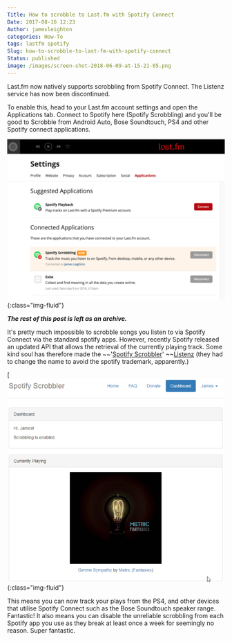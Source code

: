 ```yaml
---
Title: How to scrobble to Last.fm with Spotify Connect
Date: 2017-08-16 12:23
Author: jamesleighton
categories: How-To
tags: lastfm spotify
Slug: how-to-scrobble-to-last-fm-with-spotify-connect
Status: published
image: /images/screen-shot-2018-06-09-at-15-21-05.png
---
```




Last.fm now natively supports scrobbling from Spotify Connect. The Listenz service has now been discontinued.

To enable this, head to your Last.fm account settings and open the Applications tab. Connect to Spotify here (Spotify Scrobbling) and you'll be good to Scrobble from Android Auto, Bose Soundtouch, PS4 and other Spotify connect applications.

![Screen Shot 2018-06-09 at 15.21.05](/images/screen-shot-2018-06-09-at-15-21-05.png){:class="img-fluid"}

***The rest of this post is left as an archive.***

It's pretty much impossible to scrobble songs you listen to via Spotify Connect via the standard spotify apps. However, recently Spotify released an updated API that allows the retrieval of the currently playing track. Some kind soul has therefore made the ~~'[Spotify Scrobbler](https://spotifyscrobbler.com/)' ~~[Listenz](https://liste.nz/) (they had to change the name to avoid the spotify trademark, apparently.)

[![Spotify Scrobbler - Scrobbling for Spotify Connect](/images/2017-08-16-13_06_13-spotify-scrobbler-scrobbling-for-spotify-connect.png){:class="img-fluid"}

This means you can now track your plays from the PS4, and other devices that utilise Spotify Connect such as the Bose Soundtouch speaker range. Fantastic! It also means you can disable the unreliable scrobbling from each Spotify app you use as they break at least once a week for seemingly no reason. Super fantastic.
